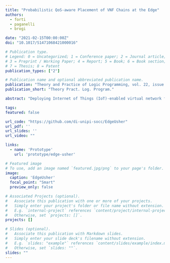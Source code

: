 ```yaml
---
title: "Probabilistic QoS-aware Placement of VNF Chains at the Edge"
authors:
  - forti
  - paganelli
  - brogi

date: "2021-02-15T00:00:00Z"
doi: "10.1017/S1471068421000016"

# Publication type.
# Legend: 0 = Uncategorized; 1 = Conference paper; 2 = Journal article;
# 3 = Preprint / Working Paper; 4 = Report; 5 = Book; 6 = Book section;
# 7 = Thesis; 8 = Patent
publication_types: ["2"]

# Publication name and optional abbreviated publication name.
publication: "Theory and Practice of Logic Programming, vol. 22, issue 1"
publication_short: "Theory Pract. Log. Program."

abstract: "Deploying Internet of Things (IoT)-enabled virtual network function (VNF) chains to Cloud-Edge infrastructures requires determining a placement for each VNF that satisfies all set deployment requirements as well as a software-defined routing of traffic flows between consecutive functions that meets all set communication requirements. In this article, we present a declarative solution, EdgeUsher, to the problem of how to best place VNF chains to Cloud-Edge infrastructures. EdgeUsher can determine all eligible placements for a set of VNF chains to a Cloud-Edge infrastructure so to satisfy all of their hardware, IoT, security, bandwidth, and latency requirements. It exploits probability distributions to model the dynamic variations in the available Cloud-Edge infrastructure and to assess output eligible placements against those variations."

tags:
featured: false

url_code: "https://github.com/di-unipi-socc/EdgeUsher"
url_pdf: ''
url_slides: ''
url_video: ""

links:
  - name: 'Prototype'
    url: 'prototype/edge-usher'

# Featured image
# To use, add an image named `featured.jpg/png` to your page's folder. 
image:
  caption: 'EdgeUsher'
  focal_point: "Smart"
  preview_only: false

# Associated Projects (optional).
#   Associate this publication with one or more of your projects.
#   Simply enter your project's folder or file name without extension.
#   E.g. `internal-project` references `content/project/internal-project/index.md`.
#   Otherwise, set `projects: []`.
projects: []

# Slides (optional).
#   Associate this publication with Markdown slides.
#   Simply enter your slide deck's filename without extension.
#   E.g. `slides: "example"` references `content/slides/example/index.md`.
#   Otherwise, set `slides: ""`.
slides: ""
---
```

